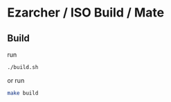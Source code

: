 

# Ezarcher / ISO Build / Mate




## Build

run

``` sh
./build.sh
```

or run

``` sh
make build
```
